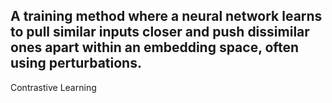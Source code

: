 A training method where a neural network learns to pull similar inputs closer and push dissimilar ones apart within an embedding space, often using perturbations.
---
Contrastive Learning
